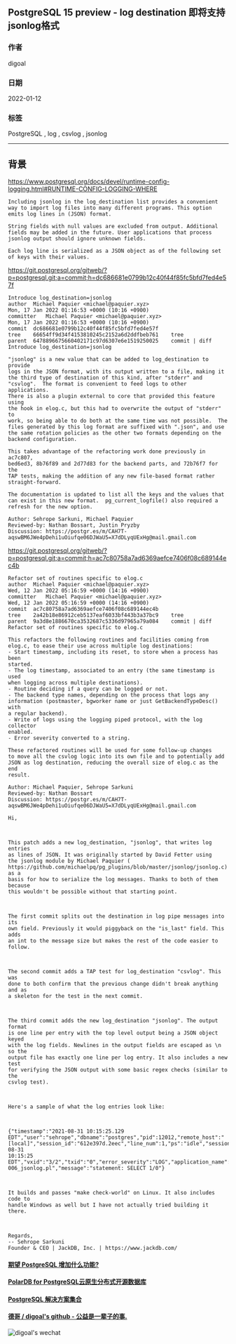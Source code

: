 ## PostgreSQL 15 preview - log destination 即将支持jsonlog格式     
                   
### 作者               
digoal                            
                             
### 日期                        
2022-01-12                     
                     
### 标签        
PostgreSQL , log , csvlog , jsonlog       
                           
----                             
                        
## 背景  
https://www.postgresql.org/docs/devel/runtime-config-logging.html#RUNTIME-CONFIG-LOGGING-WHERE  
  
```
Including jsonlog in the log_destination list provides a convenient way to import log files into many different programs. This option emits log lines in (JSON) format.

String fields with null values are excluded from output. Additional fields may be added in the future. User applications that process jsonlog output should ignore unknown fields.

Each log line is serialized as a JSON object as of the following set of keys with their values.
```
  
https://git.postgresql.org/gitweb/?p=postgresql.git;a=commit;h=dc686681e0799b12c40f44f85fc5bfd7fed4e57f  
  
```
Introduce log_destination=jsonlog
author	Michael Paquier <michael@paquier.xyz>	
Mon, 17 Jan 2022 01:16:53 +0000 (10:16 +0900)
committer	Michael Paquier <michael@paquier.xyz>	
Mon, 17 Jan 2022 01:16:53 +0000 (10:16 +0900)
commit	dc686681e0799b12c40f44f85fc5bfd7fed4e57f
tree	66654ff9d34f4153810245c2152a6d2ddfbeb761	tree
parent	6478896675660402171c97d6307e6e1519250025	commit | diff
Introduce log_destination=jsonlog

"jsonlog" is a new value that can be added to log_destination to provide
logs in the JSON format, with its output written to a file, making it
the third type of destination of this kind, after "stderr" and
"csvlog".  The format is convenient to feed logs to other applications.
There is also a plugin external to core that provided this feature using
the hook in elog.c, but this had to overwrite the output of "stderr" to
work, so being able to do both at the same time was not possible.  The
files generated by this log format are suffixed with ".json", and use
the same rotation policies as the other two formats depending on the
backend configuration.

This takes advantage of the refactoring work done previously in ac7c807,
bed6ed3, 8b76f89 and 2d77d83 for the backend parts, and 72b76f7 for the
TAP tests, making the addition of any new file-based format rather
straight-forward.

The documentation is updated to list all the keys and the values that
can exist in this new format.  pg_current_logfile() also required a
refresh for the new option.

Author: Sehrope Sarkuni, Michael Paquier
Reviewed-by: Nathan Bossart, Justin Pryzby
Discussion: https://postgr.es/m/CAH7T-aqswBM6JWe4pDehi1uOiufqe06DJWaU5=X7dDLyqUExHg@mail.gmail.com
```
  
https://git.postgresql.org/gitweb/?p=postgresql.git;a=commit;h=ac7c80758a7ad6369aefce7406f08c689144ec4b  
  
```  
Refactor set of routines specific to elog.c  
author	Michael Paquier <michael@paquier.xyz>	  
Wed, 12 Jan 2022 05:16:59 +0000 (14:16 +0900)  
committer	Michael Paquier <michael@paquier.xyz>	  
Wed, 12 Jan 2022 05:16:59 +0000 (14:16 +0900)  
commit	ac7c80758a7ad6369aefce7406f08c689144ec4b  
tree	2a42b18e86912ceb5137eaf6033bf443b3a37bc9	tree  
parent	9a3d8e1886670ca3532687c5336d97965a79a084	commit | diff  
Refactor set of routines specific to elog.c  
  
This refactors the following routines and facilities coming from  
elog.c, to ease their use across multiple log destinations:  
- Start timestamp, including its reset, to store when a process has been  
started.  
- The log timestamp, associated to an entry (the same timestamp is used  
when logging across multiple destinations).  
- Routine deciding if a query can be logged or not.  
- The backend type names, depending on the process that logs any  
information (postmaster, bgworker name or just GetBackendTypeDesc() with  
a regular backend).  
- Write of logs using the logging piped protocol, with the log collector  
enabled.  
- Error severity converted to a string.  
  
These refactored routines will be used for some follow-up changes  
to move all the csvlog logic into its own file and to potentially add  
JSON as log destination, reducing the overall size of elog.c as the end  
result.  
  
Author: Michael Paquier, Sehrope Sarkuni  
Reviewed-by: Nathan Bossart  
Discussion: https://postgr.es/m/CAH7T-aqswBM6JWe4pDehi1uOiufqe06DJWaU5=X7dDLyqUExHg@mail.gmail.com  
```  
    
```  
Hi,  
  
  
  
This patch adds a new log_destination, "jsonlog", that writes log entries  
as lines of JSON. It was originally started by David Fetter using  
the jsonlog module by Michael Paquier (  
https://github.com/michaelpq/pg_plugins/blob/master/jsonlog/jsonlog.c) as a  
basis for how to serialize the log messages. Thanks to both of them because  
this wouldn't be possible without that starting point.  
  
  
  
The first commit splits out the destination in log pipe messages into its  
own field. Previously it would piggyback on the "is_last" field. This adds  
an int to the message size but makes the rest of the code easier to follow.  
  
  
  
The second commit adds a TAP test for log_destination "csvlog". This was  
done to both confirm that the previous change didn't break anything and as  
a skeleton for the test in the next commit.  
  
  
  
The third commit adds the new log_destination "jsonlog". The output format  
is one line per entry with the top level output being a JSON object keyed  
with the log fields. Newlines in the output fields are escaped as \n so the  
output file has exactly one line per log entry. It also includes a new test  
for verifying the JSON output with some basic regex checks (similar to the  
csvlog test).  
  
  
  
Here's a sample of what the log entries look like:  
  
  
  
{"timestamp":"2021-08-31 10:15:25.129  
EDT","user":"sehrope","dbname":"postgres","pid":12012,"remote_host":"[local]","session_id":"612e397d.2eec","line_num":1,"ps":"idle","session_start":"2021-08-31  
10:15:25  
EDT","vxid":"3/2","txid":"0","error_severity":"LOG","application_name":"  
006_jsonlog.pl","message":"statement: SELECT 1/0"}  
  
  
  
It builds and passes "make check-world" on Linux. It also includes code to  
handle Windows as well but I have not actually tried building it there.  
  
  
  
Regards,  
-- Sehrope Sarkuni  
Founder & CEO | JackDB, Inc. | https://www.jackdb.com/  
```  
    
  
#### [期望 PostgreSQL 增加什么功能?](https://github.com/digoal/blog/issues/76 "269ac3d1c492e938c0191101c7238216")
  
  
#### [PolarDB for PostgreSQL云原生分布式开源数据库](https://github.com/ApsaraDB/PolarDB-for-PostgreSQL "57258f76c37864c6e6d23383d05714ea")
  
  
#### [PostgreSQL 解决方案集合](https://yq.aliyun.com/topic/118 "40cff096e9ed7122c512b35d8561d9c8")
  
  
#### [德哥 / digoal's github - 公益是一辈子的事.](https://github.com/digoal/blog/blob/master/README.md "22709685feb7cab07d30f30387f0a9ae")
  
  
![digoal's wechat](../pic/digoal_weixin.jpg "f7ad92eeba24523fd47a6e1a0e691b59")
  

